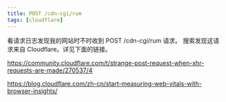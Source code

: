 ```yaml
---
title: POST /cdn-cgi/rum
tags: [cloudflare]
---
```



看请求日志发现我的网站时不时收到 POST /cdn-cgi/rum 请求。
搜索发现这请求来自 Cloudflare。详见下面的链接。

https://community.cloudflare.com/t/strange-post-request-when-xhr-requests-are-made/270537/4

https://blog.cloudflare.com/zh-cn/start-measuring-web-vitals-with-browser-insights/
